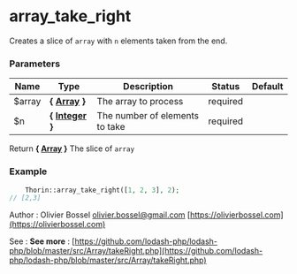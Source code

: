 # array_take_right

Creates a slice of `array` with `n` elements taken from the end.



### Parameters
Name  |  Type  |  Description  |  Status  |  Default
------------  |  ------------  |  ------------  |  ------------  |  ------------
$array  |  **{ [Array](http://php.net/manual/en/language.types.array.php) }**  |  The array to process  |  required  |
$n  |  **{ [Integer](http://php.net/manual/en/language.types.integer.php) }**  |  The number of elements to take  |  required  |

Return **{ [Array](http://php.net/manual/en/language.types.array.php) }** The slice of `array`

### Example
```php
	Thorin::array_take_right([1, 2, 3], 2);
// [2,3]
```
Author : Olivier Bossel [olivier.bossel@gmail.com](mailto:olivier.bossel@gmail.com) [https://olivierbossel.com](https://olivierbossel.com)

See : **See more** : [https://github.com/lodash-php/lodash-php/blob/master/src/Array/takeRight.php](https://github.com/lodash-php/lodash-php/blob/master/src/Array/takeRight.php)